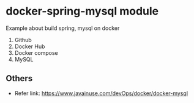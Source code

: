# docker-spring-mysql module
  Example about build spring, mysql on docker
   1. Github
   2. Docker Hub
   3. Docker compose
   4. MySQL
## Others
* Refer link: https://www.javainuse.com/devOps/docker/docker-mysql
